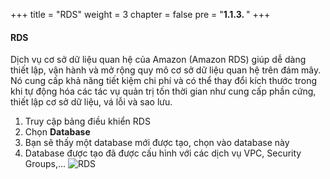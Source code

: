 +++
title = "RDS"
weight = 3
chapter = false
pre = "<b>1.1.3. </b>"
+++
#### RDS

Dịch vụ cơ sở dữ liệu quan hệ của Amazon (Amazon RDS) giúp dễ dàng thiết lập, vận hành và mở rộng quy mô cơ sở dữ liệu quan hệ trên đám mây. Nó cung cấp khả năng tiết kiệm chi phí và có thể thay đổi kích thước trong khi tự động hóa các tác vụ quản trị tốn thời gian như cung cấp phần cứng, thiết lập cơ sở dữ liệu, vá lỗi và sao lưu.

1. Truy cập bảng điều khiển RDS
2. Chọn **Database**
3. Bạn sẽ thấy một database mới được tạo, chọn vào database này
4. Database được tạo đã được cấu hình với các dịch vụ VPC, Security Groups,...
![RDS](../../../../images/1/16.png?width=90pc)
